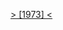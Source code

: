 <a href = "https://github.com/woodoocrap?tab=overview&from=1973-12-01&to=1973-12-31"> > [1973] < </a>
